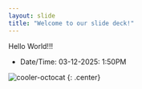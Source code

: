 ```yaml
---
layout: slide
title: "Welcome to our slide deck!"
---
```


Hello World!!!
- Date/Time: 03-12-2025: 1:50PM


![cooler-octocat](https://octodex.github.com/images/twenty-percent-cooler-octocat.png)
{: .center}
